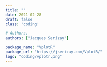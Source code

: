 ```yaml
---
title: ""
date: 2021-02-28
draft: false
class: 'coding'

# Authors. 
authors: ["Jacques Serizay"]

package_name: "VplotR"
package_url: "https://jserizay.com/VplotR/"
logo: "coding/vplotr.png"
---
```


